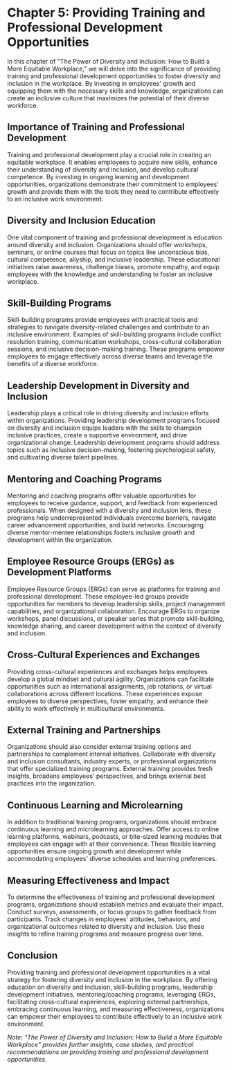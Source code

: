 Chapter 5: Providing Training and Professional Development Opportunities
========================================================================

In this chapter of "The Power of Diversity and Inclusion: How to Build a More Equitable Workplace," we will delve into the significance of providing training and professional development opportunities to foster diversity and inclusion in the workplace. By investing in employees' growth and equipping them with the necessary skills and knowledge, organizations can create an inclusive culture that maximizes the potential of their diverse workforce.

Importance of Training and Professional Development
---------------------------------------------------

Training and professional development play a crucial role in creating an equitable workplace. It enables employees to acquire new skills, enhance their understanding of diversity and inclusion, and develop cultural competence. By investing in ongoing learning and development opportunities, organizations demonstrate their commitment to employees' growth and provide them with the tools they need to contribute effectively to an inclusive work environment.

Diversity and Inclusion Education
---------------------------------

One vital component of training and professional development is education around diversity and inclusion. Organizations should offer workshops, seminars, or online courses that focus on topics like unconscious bias, cultural competence, allyship, and inclusive leadership. These educational initiatives raise awareness, challenge biases, promote empathy, and equip employees with the knowledge and understanding to foster an inclusive workplace.

Skill-Building Programs
-----------------------

Skill-building programs provide employees with practical tools and strategies to navigate diversity-related challenges and contribute to an inclusive environment. Examples of skill-building programs include conflict resolution training, communication workshops, cross-cultural collaboration sessions, and inclusive decision-making training. These programs empower employees to engage effectively across diverse teams and leverage the benefits of a diverse workforce.

Leadership Development in Diversity and Inclusion
-------------------------------------------------

Leadership plays a critical role in driving diversity and inclusion efforts within organizations. Providing leadership development programs focused on diversity and inclusion equips leaders with the skills to champion inclusive practices, create a supportive environment, and drive organizational change. Leadership development programs should address topics such as inclusive decision-making, fostering psychological safety, and cultivating diverse talent pipelines.

Mentoring and Coaching Programs
-------------------------------

Mentoring and coaching programs offer valuable opportunities for employees to receive guidance, support, and feedback from experienced professionals. When designed with a diversity and inclusion lens, these programs help underrepresented individuals overcome barriers, navigate career advancement opportunities, and build networks. Encouraging diverse mentor-mentee relationships fosters inclusive growth and development within the organization.

Employee Resource Groups (ERGs) as Development Platforms
--------------------------------------------------------

Employee Resource Groups (ERGs) can serve as platforms for training and professional development. These employee-led groups provide opportunities for members to develop leadership skills, project management capabilities, and organizational collaboration. Encourage ERGs to organize workshops, panel discussions, or speaker series that promote skill-building, knowledge sharing, and career development within the context of diversity and inclusion.

Cross-Cultural Experiences and Exchanges
----------------------------------------

Providing cross-cultural experiences and exchanges helps employees develop a global mindset and cultural agility. Organizations can facilitate opportunities such as international assignments, job rotations, or virtual collaborations across different locations. These experiences expose employees to diverse perspectives, foster empathy, and enhance their ability to work effectively in multicultural environments.

External Training and Partnerships
----------------------------------

Organizations should also consider external training options and partnerships to complement internal initiatives. Collaborate with diversity and inclusion consultants, industry experts, or professional organizations that offer specialized training programs. External training provides fresh insights, broadens employees' perspectives, and brings external best practices into the organization.

Continuous Learning and Microlearning
-------------------------------------

In addition to traditional training programs, organizations should embrace continuous learning and microlearning approaches. Offer access to online learning platforms, webinars, podcasts, or bite-sized learning modules that employees can engage with at their convenience. These flexible learning opportunities ensure ongoing growth and development while accommodating employees' diverse schedules and learning preferences.

Measuring Effectiveness and Impact
----------------------------------

To determine the effectiveness of training and professional development programs, organizations should establish metrics and evaluate their impact. Conduct surveys, assessments, or focus groups to gather feedback from participants. Track changes in employees' attitudes, behaviors, and organizational outcomes related to diversity and inclusion. Use these insights to refine training programs and measure progress over time.

Conclusion
----------

Providing training and professional development opportunities is a vital strategy for fostering diversity and inclusion in the workplace. By offering education on diversity and inclusion, skill-building programs, leadership development initiatives, mentoring/coaching programs, leveraging ERGs, facilitating cross-cultural experiences, exploring external partnerships, embracing continuous learning, and measuring effectiveness, organizations can empower their employees to contribute effectively to an inclusive work environment.

*Note: "The Power of Diversity and Inclusion: How to Build a More Equitable Workplace" provides further insights, case studies, and practical recommendations on providing training and professional development opportunities.*
